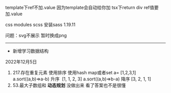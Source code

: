 template下ref不加.value 因为template会自动给你加
tsx下return div ref值要加.value

css modules   scss   安装sass  1.19.11

问题：svg不展示 暂时换成png




---
- 新增学习数据结构

2022年12月5日
1. 217.存在重复元素  使用排序 使用hash map或者set
a= [1,2,3,1]
a.sort((a,b)=>a-b)   升序   [1, 1, 2, 3]
a.sort((a,b)=>b-a)   降序   [3, 2, 1, 1]
2. 53.最大子数组和  **动态规划** 没做出来 看了答案也不是很懂   